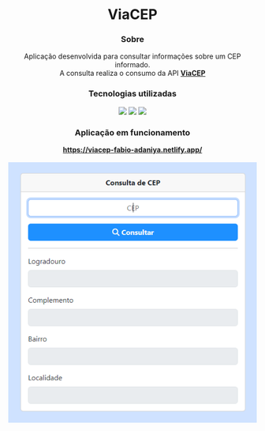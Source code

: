 <h1 align="center">ViaCEP</h1>

<h3 align="center">Sobre</h3>
<div align="center">
    Aplicação desenvolvida para consultar informações sobre um CEP informado.<br>
    A consulta realiza o consumo da API <a href="https://viacep.com.br/"><strong>ViaCEP</strong></a>
</div>

<h3 align="center">Tecnologias utilizadas</h3>

<div display="inline" align="center">
    <img src="https://img.shields.io/badge/HTML5-E34F26?style=for-the-badge&logo=html5&logoColor=white">
    <img src="https://img.shields.io/badge/JavaScript-F7DF1E?style=for-the-badge&logo=javascript&logoColor=black">
    <img src="https://img.shields.io/badge/Bootstrap-563D7C?style=for-the-badge&logo=bootstrap&logoColor=white">
</div>

<h3 align="center">Aplicação em funcionamento</h3>

<div align="center">
    <a href="https://viacep-fabio-adaniya.netlify.app/">
        <strong>https://viacep-fabio-adaniya.netlify.app/</strong>
    </a>
</div>

<br>

<div align="center">
    <img src= "/img/tela.PNG">
</div>
 
